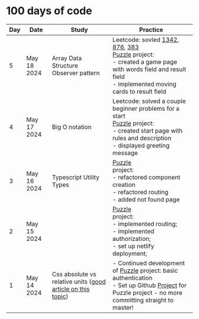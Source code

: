 # 100 days of code

| Day | Date        | Study                                                                                                                                           | Practice                                                                                                                                                                                                                                                                                                                                                                                                                             |
|-----|-------------|-------------------------------------------------------------------------------------------------------------------------------------------------|--------------------------------------------------------------------------------------------------------------------------------------------------------------------------------------------------------------------------------------------------------------------------------------------------------------------------------------------------------------------------------------------------------------------------------------|
| 5   | May 18 2024 | Array Data Structure<br>Observer pattern                                                                                                        | Leetcode: sovled [1342](https://leetcode.com/problems/number-of-steps-to-reduce-a-number-to-zero/description/), [876](https://leetcode.com/problems/middle-of-the-linked-list/description/), [383](https://leetcode.com/problems/ransom-note/description/)<br>[Puzzle](https://github.com/DmitriyIshchenko/puzzle) project:<br>- created a game page with words field and result field<br>- implemented moving cards to result field |
| 4   | May 17 2024 | Big O notation                                                                                                                                  | Leetcode: solved a couple beginner problems for a start<br>[Puzzle](https://github.com/DmitriyIshchenko/puzzle) project:<br>- created start page with rules and description<br>- displayed greeting message                                                                                                                                                                                                                          |
| 3   | May 16 2024 | Typescript Utility Types                                                                                                                        | [Puzzle](https://github.com/DmitriyIshchenko/puzzle)<br> project:<br>- refactored component creation<br>- refactored routing<br>- added not found page                                                                                                                                                                                                                                                                               |
| 2   | May 15 2024 |                                                                                                                                                 | [Puzzle](https://github.com/DmitriyIshchenko/puzzle)<br> project: <br>- implemented routing;<br>- implemented authorization;<br>- set up netlify deployment;                                                                                                                                                                                                                                                                         |
| 1   | May 14 2024 | Css absolute vs relative units ([good article on this topic](https://www.joshwcomeau.com/css/surprising-truth-about-pixels-and-accessibility/)) | - Continued development of [Puzzle](https://github.com/DmitriyIshchenko/puzzle) project:  basic authentication<br>- Set up Github [Project](https://github.com/users/DmitriyIshchenko/projects/5) for Puzzle project - no more committing straight to master!                                                                                                                                                                        |